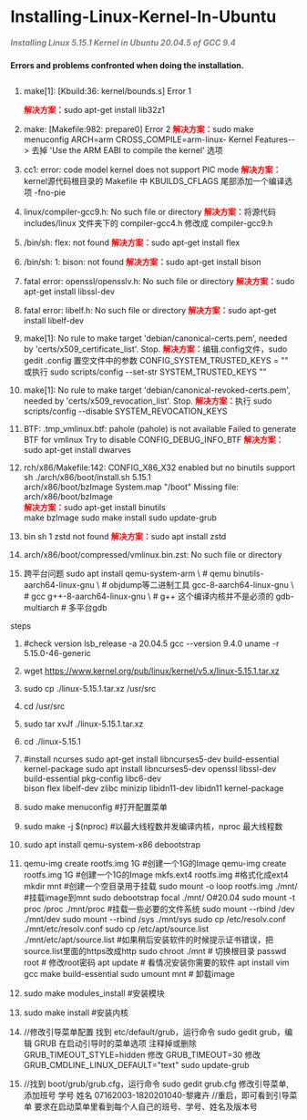 # Installing-Linux-Kernel-In-Ubuntu
#####  <span style="color:grey;">*Installing Linux 5.15.1 Kernel in Ubuntu 20.04.5 of GCC 9.4*</span>



**Errors and problems confronted when doing the installation.**

```shell

```



1. make[1]: [Kbuild:36: kernel/bounds.s] Error 1
   
   <span style="color:red;">**解决方案：**</span>sudo apt-get install lib32z1
   
2. make: [Makefile:982: prepare0] Error 2
   <span style="color:red;">**解决方案：**</span>sudo make menuconfig ARCH=arm CROSS_COMPILE=arm-linux-
   	     Kernel Features--> 去掉 'Use the ARM  EABI to compile the kernel' 选项
   
3. cc1: error: code model kernel does not support PIC mode
   <span style="color:red;">**解决方案：**</span>kernel源代码根目录的 Makefile 中
   KBUILDS_CFLAGS 尾部添加一个编译选项 -fno-pie

4. linux/compiler-gcc9.h: No such file or directory
   <span style="color:red;">**解决方案：**</span>将源代码 includes/linux 文件夹下的 compiler-gcc4.h 修改成 compiler-gcc9.h

7. /bin/sh: flex: not found
   <span style="color:red;">**解决方案：**</span>sudo apt-get install flex
   
8. /bin/sh: 1: bison: not found
   <span style="color:red;">**解决方案：**</span>sudo apt-get install bison

9. fatal error: openssl/opensslv.h: No such file or directory
   <span style="color:red;">**解决方案：**</span>sudo apt-get install libssl-dev
   
10. fatal error: libelf.h: No such file or directory
    <span style="color:red;">**解决方案：**</span>sudo apt-get install libelf-dev

11. make[1]: No rule to make target 'debian/canonical-certs.pem', needed by 'certs/x509_certificate_list'.  Stop.
    <span style="color:red;">**解决方案：**</span>编辑.config文件，sudo gedit .config
    	               置空文件中的参数 CONFIG_SYSTEM_TRUSTED_KEYS = ""
    	               或执行 sudo scripts/config --set-str SYSTEM_TRUSTED_KEYS ""
	
12. make[1]: No rule to make target 'debian/canonical-revoked-certs.pem', needed by 'certs/x509_revocation_list'.  Stop.
    <span style="color:red;">**解决方案：**</span>执行 sudo scripts/config --disable SYSTEM_REVOCATION_KEYS
	
13. BTF: .tmp_vmlinux.btf: pahole (pahole) is not available
    Failed to generate BTF for vmlinux
    Try to disable CONFIG_DEBUG_INFO_BTF
    <span style="color:red;">**解决方案：**</span>sudo apt-get install dwarves
	      

14. rch/x86/Makefile:142: CONFIG_X86_X32 enabled but no binutils support
    sh ./arch/x86/boot/install.sh 5.15.1 \
	arch/x86/boot/bzImage System.map "/boot"
    Missing file: arch/x86/boot/bzImage  
    <span style="color:red;">**解决方案：**</span>sudo apt-get install binutils     
    	                make bzImage
    	                sudo make install
    	                sudo update-grub
    
15. bin sh 1 zstd not found
    <span style="color:red;">**解决方案：**</span>sudo apt install zstd
    
16. arch/x86/boot/compressed/vmlinux.bin.zst: No such file or directory  

17. 跨平台问题
    sudo apt install qemu-system-arm \        # qemu
          binutils-aarch64-linux-gnu \     # objdump等二进制工具
          gcc-8-aarch64-linux-gnu \        # gcc
          g++-8-aarch64-linux-gnu \        # g++ 这个编译内核并不是必须的
          gdb-multiarch                    # 多平台gdb  
          
    



steps
1. #check version
   lsb_release -a   20.04.5
   gcc --version    9.4.0
   uname -r         5.15.0-46-generic
   
2. wget https://www.kernel.org/pub/linux/kernel/v5.x/linux-5.15.1.tar.xz
3. sudo cp ./linux-5.15.1.tar.xz /usr/src
4. cd /usr/src
5. sudo tar xvJf ./linux-5.15.1.tar.xz
6. cd ./linux-5.15.1

7. #install ncurses
   sudo apt-get install libncurses5-dev build-essential kernel-package
   sudo apt install libncurses5-dev openssl libssl-dev build-essential pkg-config libc6-dev \
	bison flex libelf-dev zlibc minizip libidn11-dev libidn11 kernel-package
   
8. sudo make menuconfig #打开配置菜单
9. sudo make -j $(nproc) #以最大线程数并发编译内核，nproc 最大线程数

10. sudo apt install qemu-system-x86 debootstrap
11. qemu-img create rootfs.img 1G  #创建一个1G的Image 
    qemu-img create rootfs.img 1G  #创建一个1G的Image
    mkfs.ext4 rootfs.img  #格式化成ext4 
    mkdir mnt #创建一个空目录用于挂载
    sudo mount -o loop rootfs.img ./mnt/  #挂载image到mnt
    sudo debootstrap focal ./mnt/  O#20.04
    sudo mount -t proc /proc ./mnt/proc  #挂载一些必要的文件系统
    sudo mount --rbind /dev ./mnt/dev
    sudo mount --rbind /sys ./mnt/sys
    sudo cp /etc/resolv.conf ./mnt/etc/resolv.conf
    sudo cp /etc/apt/source.list ./mnt/etc/apt/source.list #如果稍后安装软件的时候提示证书错误，把source.list里面的https改成http
    sudo chroot ./mnt # 切换根目录
    passwd root       # 修改root密码
    apt update        # 看情况安装你需要的软件
    apt install vim gcc make build-essential 
    sudo umount mnt  # 卸载image
    
12. sudo make modules_install #安装模块 
13. sudo make install #安装内核

14. //修改引导菜单配置
    找到 etc/default/grub，运行命令 sudo gedit grub，编辑 GRUB 在启动引导时的菜单选项
    注释掉或删除 GRUB_TIMEOUT_STYLE=hidden
    修改 GRUB_TIMEOUT=30
    修改 GRUB_CMDLINE_LINUX_DEFAULT="text" 
    sudo update-grub
    
15. //找到 boot/grub/grub.cfg，运行命令 sudo gedit grub.cfg 修改引导菜单, 添加班号 学号 姓名 
    07162003-1820201040-黎雍卉
    //重启，即可看到引导菜单
    要求在启动菜单里看到每个人自己的班号、学号、姓名及版本号





